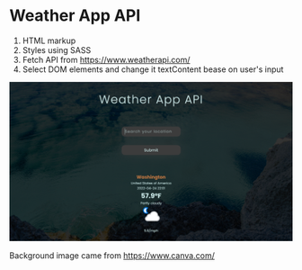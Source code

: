# Weather App API


1) HTML markup
2) Styles using SASS
3) Fetch API from https://www.weatherapi.com/
4) Select DOM elements and change it textContent bease on user's input

<p align='center'>
  <img src="weatherAPI.PNG">
</p>

Background image came from https://www.canva.com/

